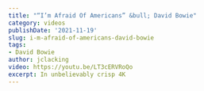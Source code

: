 ```yaml
---
title: "“I’m Afraid Of Americans” &bull; David Bowie"
category: videos
publishDate: '2021-11-19'
slug: i-m-afraid-of-americans-david-bowie
tags:
- David Bowie
author: jclacking
video: https://youtu.be/LT3cERVRoQo
excerpt: In unbelievably crisp 4K
---
```


